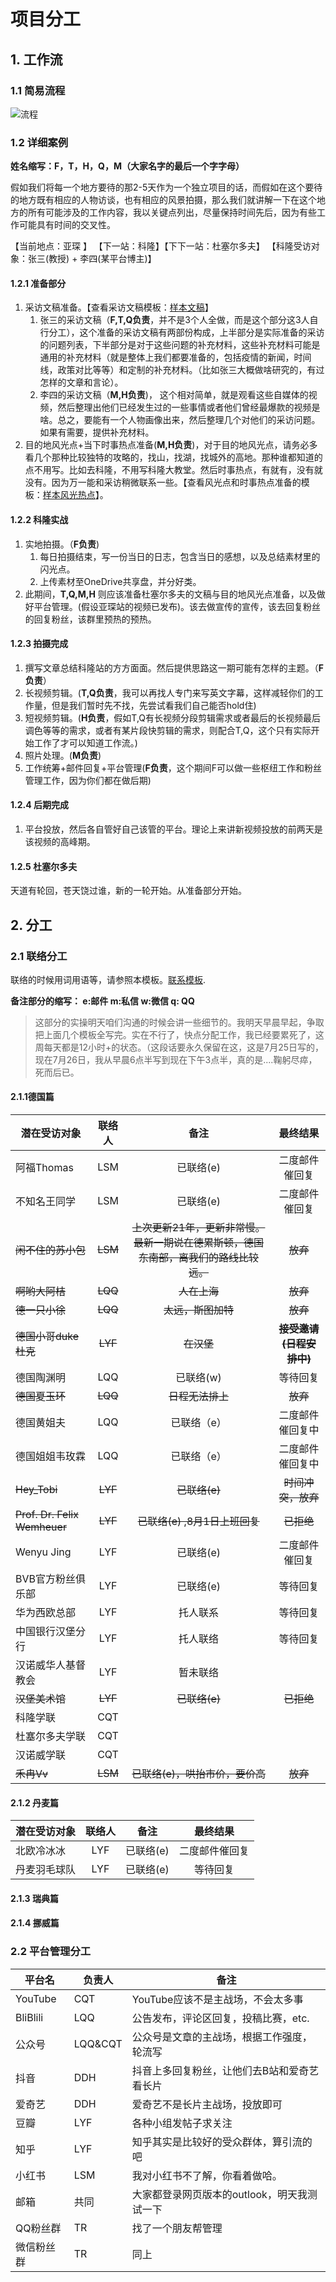 # 项目分工

## 1. 工作流

### 1.1 简易流程

![流程](../Figures/流程.svg)



### 1.2  详细案例

**姓名缩写：F，T，H，Q，M（大家名字的最后一个字字母）**

假如我们将每一个地方要待的那2-5天作为一个独立项目的话，而假如在这个要待的地方既有相应的人物访谈，也有相应的风景拍摄，那么我们就讲解一下在这个地方的所有可能涉及的工作内容，我以关键点列出，尽量保持时间先后，因为有些工作可能具有时间的交叉性。

【当前地点：亚琛 】   【下一站：科隆】【下下一站：杜塞尔多夫】    【科隆受访对象：张三(教授) + 李四(某平台博主)】 

#### 1.2.1 准备部分  

1. 采访文稿准备。【查看采访文稿模板：[样本文稿](../InterviewScripts/Templete.md)】
   1. 张三的采访文稿（**F,T,Q负责**，并不是3个人全做，而是这个部分这3人自行分工），这个准备的采访文稿有两部份构成，上半部分是实际准备的采访的问题列表，下半部分是对于这些问题的补充材料，这些补充材料可能是通用的补充材料（就是整体上我们都要准备的，包括疫情的新闻，时间线，政策对比等等）和定制的补充材料。（比如张三大概做啥研究的，有过怎样的文章和言论）。
   2. 李四的采访文稿（**M,H负责**)， 这个相对简单，就是观看这些自媒体的视频，然后整理出他们已经发生过的一些事情或者他们曾经最爆款的视频是啥。总之，要能有一个人物画像出来，然后整理几个对他们的采访问题。如果有需要，提供补充材料。
2. 目的地风光点+当下时事热点准备(**M,H负责**)，对于目的地风光点，请务必多看几个那种比较独特的攻略的，找山，找湖，找城外的高地。那种谁都知道的点不用写。比如去科隆，不用写科隆大教堂。然后时事热点，有就有，没有就没有。因为万一能和采访稍微联系一些。【查看风光点和时事热点准备的模板：[样本风光热点](../Route/Templete.md)】。

#### 1.2.2 科隆实战

1. 实地拍摄。（**F负责**)
   1. 每日拍摄结束，写一份当日的日志，包含当日的感想，以及总结素材里的闪光点。
   2. 上传素材至OneDrive共享盘，并分好类。
2. 此期间，**T,Q,M,H** 则应该准备杜塞尔多夫的文稿与目的地风光点准备，以及做好平台管理。(假设亚琛站的视频已发布)。该去做宣传的宣传，该去回复粉丝的回复粉丝，该群里预热的预热。

#### 1.2.3 拍摄完成

1. 撰写文章总结科隆站的方方面面。然后提供思路这一期可能有怎样的主题。（**F负责**）
2. 长视频剪辑。(**T,Q负责**，我可以再找人专门来写英文字幕，这样减轻你们的工作量，但是我们暂时先不找，先尝试看我们自己能否hold住)
3. 短视频剪辑。(**H负责**，假如T,Q有长视频分段剪辑需求或者最后的长视频最后调色等等的需求，或者有某片段快剪辑的需求，则配合T,Q，这个只有实际开始工作了才可以知道工作流。)
4. 照片处理。(**M负责**)
5. 工作统筹+邮件回复+平台管理(**F负责**，这个期间F可以做一些枢纽工作和粉丝管理工作，因为你们都在做后期)

#### 1.2.4 后期完成

1. 平台投放，然后各自管好自己该管的平台。理论上来讲新视频投放的前两天是该视频的高峰期。

#### 1.2.5 杜塞尔多夫

天道有轮回，苍天饶过谁，新的一轮开始。从准备部分开始。



## 2. 分工

### 2.1 联络分工

联络的时候用词用语等，请参照本模板。[联系模板](../InterviewScripts/templete_contact.md).

**备注部分的缩写： e:邮件  m:私信  w:微信  q: QQ**

> 这部分的实操明天咱们沟通的时候会讲一些细节的。我明天早晨早起，争取把上面几个模板全写完。实在不行了，快点分配工作，我已经要累死了，这周每天都是12小时+的状态。（这段话要永久保留在这，这是7月25日写的，现在7月26日，我从早晨6点半写到现在下午3点半，真的是....鞠躬尽瘁，死而后已。

#### 2.1.1德国篇


| 潜在受访对象             | 联络人  |                             备注                             |           最终结果           |
| --------------------------- | :----: | :----------------------------------------------------------: | :------------: |
| 阿福Thomas               |   LSM   |                          已联络(e)                           |        二度邮件催回复        |
| 不知名王同学             |   LSM   |                          已联络(e)                           |           二度邮件催回复           |
| ~~闲不住的苏小包~~       | ~~LSM~~ | ~~上次更新21年，更新非常慢。最新一期说在德累斯顿，德国东南部，离我们的路线比较远。~~ |           ~~放弃~~           |
| ~~啊哟大阿桔~~           | ~~LQQ~~ |                         ~~人在上海~~                         |           ~~放弃~~           |
| ~~德一只小徐~~           | ~~LQQ~~ |                      ~~太远，斯图加特~~                      |           ~~放弃~~           |
| ~~德国小哥duke杜克~~     | ~~LYF~~ |                          ~~在汉堡~~                          | ~~**接受邀请(日程安排中)**~~ |
| 德国陶渊明           |   LQQ   |                          已联络(w)                       |           等待回复           |
| ~~德国夏玉环~~           | ~~LQQ~~ |                       ~~日程无法排上~~                       |           ~~放弃~~           |
| 德国黄姐夫               |   LQQ   |                         已联络（e）                          |           二度邮件催回复中           |
| 德国姐姐韦玫霖           |   LQQ   |                         已联络（e）                          |        二度邮件催回复中        |
| ~~Hey_Tobi~~             |   ~~LYF~~   |                          ~~已联络(e)~~                       |        ~~时间冲突，放弃~~        |
| ~~Prof. Dr. Felix Wemheuer~~ |   ~~LYF~~   |                  ~~已联络(e) ,8月1日上班回复~~               |        ~~已拒绝~~        |
| Wenyu Jing               |   LYF   |                          已联络(e)                           |        二度邮件催回复        |
| BVB官方粉丝俱乐部        |   LYF   |                          已联络(e)                           |           等待回复           |
| 华为西欧总部             |   LYF   |                           托人联系                           |           等待回复           |
| 中国银行汉堡分行         |   LYF   |                           托人联络                           |           等待回复           |
| 汉诺威华人基督教会       |   LYF   |                           暂未联络                           |                              |
| ~~汉堡美术馆~~           |   ~~LYF~~   |                          ~~已联络(e)~~                       |        ~~已拒绝~~        |
| 科隆学联                 |   CQT   |                                                              |                              |
| 杜塞尔多夫学联           |   CQT   |                                                              |                              |
| 汉诺威学联               |   CQT   |                                                              |                              |
| ~~禾冉Vv~~               | ~~LSM~~ |               ~~已联络(e)，哄抬市价，要价高~~                | ~~放弃~~ |


#### 2.1.2 丹麦篇

| 潜在受访对象 | 联络人 |   备注    |    最终结果    |
| ------------ | :----: | :-------: | :------------: |
| 北欧冷冰冰   |  LYF   | 已联络(e) | 二度邮件催回复 |
| 丹麦羽毛球队 |  LYF   | 已联络(e) |    等待回复    |



#### 2.1.3 瑞典篇

#### 2.1.4 挪威篇





### 2.2 平台管理分工

| 平台名     | 负责人  | 备注                                        |
| ---------- | ------- | ------------------------------------------- |
| YouTube    | CQT     | YouTube应该不是主战场，不会太多事           |
| BliBlili   | LQQ     | 公告发布，评论区回复，投稿比赛，etc.        |
| 公众号     | LQQ&CQT | 公众号是文章的主战场，根据工作强度，轮流写  |
| 抖音       | DDH     | 抖音上多回复粉丝，让他们去B站和爱奇艺看长片 |
| 爱奇艺     | DDH     | 爱奇艺不是长片主战场，投放即可              |
| 豆瓣       | LYF     | 各种小组发帖子求关注                        |
| 知乎       | LYF     | 知乎其实是比较好的受众群体，算引流的吧      |
| 小红书     | LSM     | 我对小红书不了解，你看着做哈。              |
| 邮箱       | 共同    | 大家都登录网页版本的outlook，明天我测试一下 |
| QQ粉丝群   | TR      | 找了一个朋友帮管理                          |
| 微信粉丝群 | TR      | 同上                                        |

